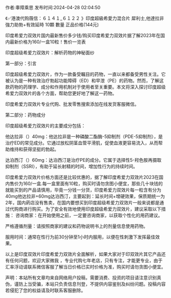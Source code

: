 <p>作者:睾障乘思 发布时间:2024-04-28 02:04:50</p>
<p>《✅港澳代购薇信：６１４１_６１２２ 》印度超級希愛力混合片 犀利士,他達拉非 強力助勃+有效延時 10顆 數量 正品价格(144元) </p>
									<p>印度希爱力双效片国内最新售价多少钱/购买印度希爱力双效片据了解2023年在国内最新价格为160/一盒10粒！售价一览表</p><p></p><p>印度超级希爱力双效片：解析药物的神秘面纱</p><p></p><p>第一部分：引言</p><p></p><p>印度超级希爱力双效片，作为一款备受瞩目的药物，一直以来都备受男性关注。它被认为是一种有效治疗勃起功能障碍（ED）和早泄（PE）的药物。然而，了解这款药物的药理学、成分和作用机制对于使用者至关重要。本文将深入探讨印度超级希爱力双效片的各个方面，帮助您更好地了解这一药物。</p><p></p><p>印度希爱力双效片专业代购、批发零售搜索添加在线发货客服微信。</p><p></p><p></p><p>第二部分：药物成分</p><p></p><p>印度超级希爱力双效片的主要成分包括：</p><p></p><p>他达拉非（）40mg：他达拉非是一种磷酸二酯酶-5抑制剂（PDE-5抑制剂），是治疗ED的常见成分。它通过放松阴茎血管平滑肌，促使血液更容易流入，从而帮助维持和获得坚挺的勃起。</p><p></p><p>达泊西汀（）60mg：达泊西汀是治疗PE的成分。它属于选择性5-羟色胺再摄取抑制剂（SSRI），有助于延长射精的时间，增加性行为的持续时间。</p><p></p><p>印度希爱力双效片价格方面还是比较优惠的，据了解印度希爱力双效片2023在国内售价为160/一盒.每一盒里面有10粒，购买时请勿贪图小便宜，那些几十块钱的就能买到的产品请慎用，毕竟一分钱一分货，印度希爱力双效片每一粒含有分为40mg他达拉非+60mg达泊西汀，主要起到：延长时间+增硬效果，保质期统一为2年，国内葯店没有售卖，在国内要想买到印度超级希爱力双效片一般来说都是通过代购商进行购买。为了安全有效地使用印度超级希爱力双效片，建议采取以下措施： 咨询商家：在开始使用之前，一定要咨询商家，以获取个性化的用药建议。</p><p></p><p>严格遵循剂量：请按照商家的建议和药物说明书上的剂量信息使用药物。</p><p></p><p>服用时间：通常在性行为前30分钟至1小时内服用，以便在性刺激下发挥最佳效果。</p><p></p><p>以上是印度双效片印度希爱力双效片全面解析，如果大家对于印双效片其它产品还有任何问题，欢迎大家微我 ，专业代购七年老店，只有专注，才能更专业，由于汇率浮动请联系微信客服了解当日价格已实时价格为准，购买时请勿贪图小便宜。</p>				声明：本站所有文章均来自网络用户投稿，需要消费、投资的项目请注意识别真伪，谨防上当受骗，本站只负责信息刊登，不提供内容鉴别及纠纷问题。投稿内容若侵犯了您的权益请及时联系客服删除。				
